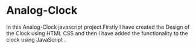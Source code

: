 # Analog-Clock
In this Analog-Clock javascript project.Firstly I have created the Design of the Clock using HTML CSS and then I have added the functionality to the clock using JavaScript .
